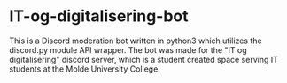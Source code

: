 # IT-og-digitalisering-bot

This is a Discord moderation bot written in python3 which utilizes the discord.py module API wrapper. The bot was made for the "IT og digitalisering" 
discord server, which is a student created space serving IT students at the Molde University College.

